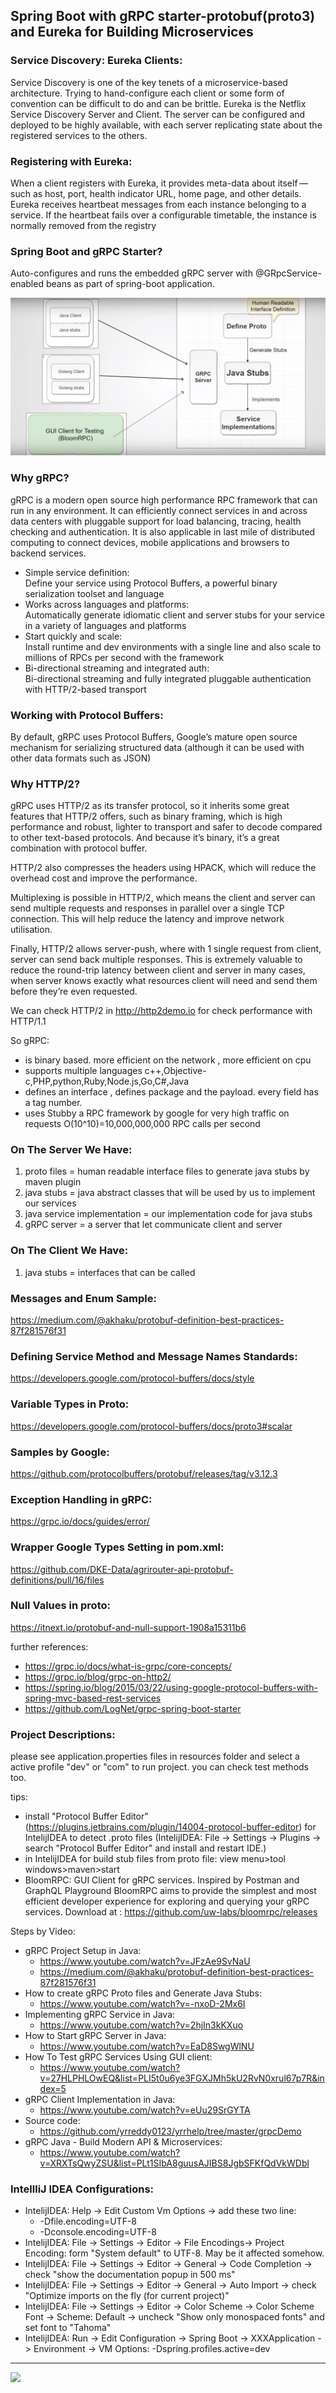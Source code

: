 ##  Spring Boot with gRPC starter-protobuf(proto3) and Eureka for Building Microservices

### Service Discovery: Eureka Clients:
Service Discovery is one of the key tenets of a microservice-based architecture. Trying to hand-configure each client or some form of convention can be difficult to do and can be brittle. Eureka is the Netflix Service Discovery Server and Client. The server can be configured and deployed to be highly available, with each server replicating state about the registered services to the others.

### Registering with Eureka:
When a client registers with Eureka, it provides meta-data about itself — such as host, port, health indicator URL, home page, and other details. Eureka receives heartbeat messages from each instance belonging to a service. If the heartbeat fails over a configurable timetable, the instance is normally removed from the registry

### Spring Boot and gRPC Starter?
Auto-configures and runs the embedded gRPC server with @GRpcService-enabled beans as part of spring-boot application.

![gRPC](grpc.png)

### Why gRPC?
gRPC is a modern open source high performance RPC framework that can run in any environment. It can efficiently connect services in and across data centers with pluggable support for load balancing, tracing, health checking and authentication. It is also applicable in last mile of distributed computing to connect devices, mobile applications and browsers to backend services.
- Simple service definition:    
Define your service using Protocol Buffers, a powerful binary serialization toolset and language
- Works across languages and platforms:     
Automatically generate idiomatic client and server stubs for your service in a variety of languages and platforms
- Start quickly and scale:  
Install runtime and dev environments with a single line and also scale to millions of RPCs per second with the framework
- Bi-directional streaming and integrated auth:     
Bi-directional streaming and fully integrated pluggable authentication with HTTP/2-based transport

### Working with Protocol Buffers:
By default, gRPC uses Protocol Buffers, Google’s mature open source mechanism for serializing structured data (although it can be used with other data formats such as JSON)

### Why HTTP/2?
gRPC uses HTTP/2 as its transfer protocol, so it inherits some great features that HTTP/2 offers, such as binary framing, which is high performance and robust, lighter to transport and safer to decode compared to other text-based protocols. And because it’s binary, it’s a great combination with protocol buffer.

HTTP/2 also compresses the headers using HPACK, which will reduce the overhead cost and improve the performance.

Multiplexing is possible in HTTP/2, which means the client and server can send multiple requests and responses in parallel over a single TCP connection. This will help reduce the latency and improve network utilisation.

Finally, HTTP/2 allows server-push, where with 1 single request from client, server can send back multiple responses. This is extremely valuable to reduce the round-trip latency between client and server in many cases, when server knows exactly what resources client will need and send them before they’re even requested.

We can check HTTP/2 in http://http2demo.io for check performance with HTTP/1.1

So gRPC:
- is binary based. more efficient on the network , more efficient on cpu
- supports multiple languages c++,Objective-c,PHP,python,Ruby,Node.js,Go,C#,Java
- defines an interface , defines package and the payload. every field has a tag number.
- uses Stubby a RPC framework by google for very high traffic on requests O(10^10)=10,000,000,000 RPC calls per second

### On The Server We Have:
1. proto files = human readable interface files to generate java stubs by maven plugin
2. java stubs = java abstract classes that will be used by us to implement our services
3. java service implementation = our implementation code for java stubs
4. gRPC server = a server that let communicate client and server

### On The Client We Have:
1. java stubs = interfaces that can be called

### Messages and Enum Sample: 
https://medium.com/@akhaku/protobuf-definition-best-practices-87f281576f31

### Defining Service Method and Message Names Standards: 
https://developers.google.com/protocol-buffers/docs/style

### Variable Types in Proto:
https://developers.google.com/protocol-buffers/docs/proto3#scalar

### Samples by Google: 
https://github.com/protocolbuffers/protobuf/releases/tag/v3.12.3

### Exception Handling in gRPC: 
https://grpc.io/docs/guides/error/
### Wrapper Google Types Setting in pom.xml: 
https://github.com/DKE-Data/agrirouter-api-protobuf-definitions/pull/16/files
### Null Values in proto: 
https://itnext.io/protobuf-and-null-support-1908a15311b6

further references:     
- https://grpc.io/docs/what-is-grpc/core-concepts/
- https://grpc.io/blog/grpc-on-http2/
- https://spring.io/blog/2015/03/22/using-google-protocol-buffers-with-spring-mvc-based-rest-services
- https://github.com/LogNet/grpc-spring-boot-starter

### Project Descriptions:
please see application.properties files in resources folder and select a active profile "dev" or "com" to run project. you can check test methods too.  

tips:
- install "Protocol Buffer Editor" (https://plugins.jetbrains.com/plugin/14004-protocol-buffer-editor) for IntelijIDEA to detect .proto files (IntelijIDEA: File -> Settings -> Plugins -> search "Protocol Buffer Editor" and install and restart IDE.)
- in IntelijIDEA for build stub files from proto file: view menu>tool windows>maven>start
- BloomRPC: GUI Client for gRPC services. Inspired by Postman and GraphQL Playground BloomRPC aims to provide the simplest and most efficient developer experience for exploring and querying your gRPC services. Download at : https://github.com/uw-labs/bloomrpc/releases


Steps by Video:
- gRPC Project Setup in Java:
    - https://www.youtube.com/watch?v=JFzAe9SvNaU
    - https://medium.com/@akhaku/protobuf-definition-best-practices-87f281576f31
- How to create gRPC Proto files and Generate Java Stubs:
    - https://www.youtube.com/watch?v=-nxoD-2Mx6I
- Implementing gRPC Service in Java:
    - https://www.youtube.com/watch?v=2hjIn3kKXuo
- How to Start gRPC Server in Java:
    - https://www.youtube.com/watch?v=EaD8SwgWlNU
- How To Test gRPC Services Using GUI client:
    - https://www.youtube.com/watch?v=27HLPHLOwEQ&list=PLI5t0u6ye3FGXJMh5kU2RvN0xrul67p7R&index=5
- gRPC Client Implementation in Java:   
    - https://www.youtube.com/watch?v=eUu29SrGYTA
- Source code:
    - https://github.com/yrreddy0123/yrrhelp/tree/master/grpcDemo
- gRPC Java - Build Modern API & Microservices:
    - https://www.youtube.com/watch?v=XRXTsQwyZSU&list=PLt1SIbA8guusAJIBS8JgbSFKfQdVkWDbl
    
### IntellliJ IDEA Configurations:
- IntelijIDEA: Help -> Edit Custom Vm Options -> add these two line:
    - -Dfile.encoding=UTF-8
    - -Dconsole.encoding=UTF-8
- IntelijIDEA: File -> Settings -> Editor -> File Encodings-> Project Encoding: form "System default" to UTF-8. May be it affected somehow.
- IntelijIDEA: File -> Settings -> Editor -> General -> Code Completion -> check "show the documentation popup in 500 ms"
- IntelijIDEA: File -> Settings -> Editor -> General -> Auto Import -> check "Optimize imports on the fly (for current project)"
- IntelijIDEA: File -> Settings -> Editor -> Color Scheme -> Color Scheme Font -> Scheme: Default -> uncheck "Show only monospaced fonts" and set font to "Tahoma"
- IntelijIDEA: Run -> Edit Configuration -> Spring Boot -> XXXApplication -> Environment -> VM Options: -Dspring.profiles.active=dev

<hr/>
<a href="mailto:eng.motahari@gmail.com?"><img src="https://img.shields.io/badge/gmail-%23DD0031.svg?&style=for-the-badge&logo=gmail&logoColor=white"/></a>



